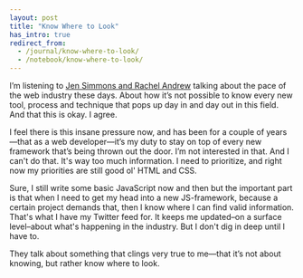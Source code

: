 ```yaml
---
layout: post
title: "Know Where to Look"
has_intro: true
redirect_from:
  - /journal/know-where-to-look/
  - /notebook/know-where-to-look/
---
```


I’m listening to [Jen Simmons and Rachel Andrew](http://thewebahead.net/104) talking about the pace of the web industry these days. About how it’s not possible to know every new tool, process and technique that pops up day in and day out in this field. And that this is okay. I agree.

I feel there is this insane pressure now, and has been for a couple of years—that as a web developer—it’s my duty to stay on top of every new framework that’s being thrown out the door. I’m not interested in that. And I can't do that. It's way too much information. I need to prioritize, and right now my priorities are still good ol' HTML and CSS.

Sure, I still write some basic JavaScript now and then but the important part is that when I need to get my head into a new JS-framework, because a certain project demands that, then I know where I can find valid information. That's what I have my Twitter feed for. It keeps me updated–on a surface level–about what's happening in the industry. But I don't dig in deep until I have to.

They talk about something that clings very true to me—that it’s not about knowing, but rather know where to look.
